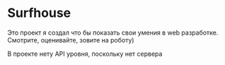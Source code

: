 # Surfhouse
Это проект я создал что бы показать свои умения в web разработке. Смотрите, оценивайте, зовите на роботу)  

В проекте нету API уровня, поскольку нет сервера 
